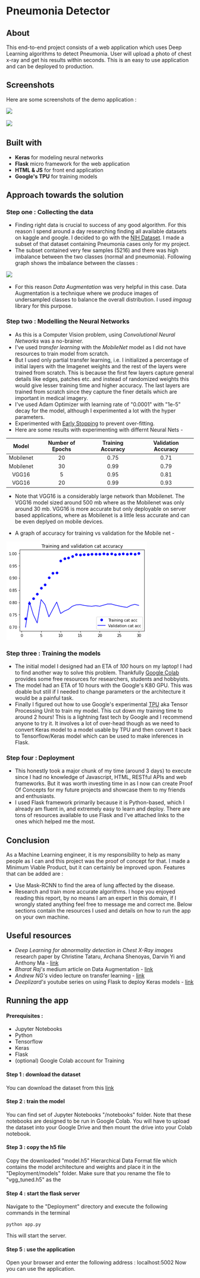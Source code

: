 # Pneumonia Detector

## About

This end-to-end project consists of a web application which uses Deep Learning algorithms to detect Pneumonia. User will upload a photo of chest x-ray and get his results within seconds. This is an easy to use application and can be deployed to production.


## Screenshots

Here are some screenshots of the demo application :

![](images/pneu1.PNG)

![](images/pneu2.PNG)

## Built with

* **Keras** for modeling neural networks
* **Flask** micro framework for the web application
* **HTML & JS** for front end application
* **Google's TPU** for training models

## Approach towards the solution

### Step one : Collecting the data

* Finding right data is crucial to success of any good algorithm. For this reason I spend around a day researching finding all available datasets on kaggle and google. I decided to go with the [NIH Dataset](https://www.kaggle.com/nih-chest-xrays). I made a subset of that dataset containing Pneumonia cases only for my project.
* The subset contained very few samples (5216) and there was high imbalance between the two classes (normal and pneumonia). Following graph shows the imbalance between the classes :

![](images/eda.png)

* For this reason *Data Augmentation* was very helpful in this case. Data Augmentation is a technique where we produce images of undersampled classes to balance the overall distribution. I used *imgaug* library for this purpose.


### Step two : Modelling the Neural Networks

* As this is a Computer Vision problem, using *Convolutional Neural Networks* was a no-brainer.
* I've used *transfer learning* with the *MobileNet* model as I did not have resources to train model from scratch.
* But I used only partial transfer learning, i.e. I initialized a percentage of initial layers with the Imagenet weights and the rest of the layers were trained from scratch. This is because the first few layers capture general details like edges, patches etc. and instead of randomized weights this would give lesser training time and higher accuracy. The last layers are trained from scratch since they capture the finer details which are important in medical imagery.
* I've used Adam Optimizer with learning rate of "0.0001" with "1e-5" decay for the model, although I experimented a lot with the hyper parameters.
* Experimented with [Early Stopping](https://en.wikipedia.org/wiki/Early_stopping) to prevent over-fitting.
* Here are some results with experimenting with differnt Neural Nets -

| Model | Number of Epochs | Training Accuracy | Validation Accuracy |
| :---: | :---: | :---: | :---: |
| Mobilenet | 20 | 0.75 | 0.71 |
| Mobilenet | 30 | 0.99 | 0.79 |
| VGG16 | 5 | 0.95 | 0.81 |
| VGG16 | 20 | 0.99 | 0.93 |

* Note that VGG16 is a considerably large network than Mobilenet. The VGG16 model sized around 500 mb where as the Mobilenet was only around 30 mb. VGG16 is more accurate but only deployable on server based applications, where as Mobilenet is a little less accurate and can be even deplyed on mobile devices.

* A graph of accuracy for training vs validation for the Mobile net -

![](images/training_and_validation_accuracy.png)

### Step three : Training the models

* The initial model I designed had an ETA of *100* hours on my laptop! I had to find another way to solve this problem. Thankfully [Google Colab](https://colab.research.google.com/) provides some free resources for researchers, students and hobbyists.
* The model had an ETA of 10 hours with the Google's K80 GPU. This was doable but still if I needed to change parameters or the architecture it would be a painful task.
* Finally I figured out how to use Google's experimental [TPU](https://cloud.google.com/tpu/) aka Tensor Processing Unit to train my model. This cut down my training time to around 2 hours! This is a lightning fast tech by Google and I recommend anyone to try it. It involves a lot of over-head though as we need to convert Keras model to a model usable by TPU and then convert it back to Tensorflow/Keras model which can be used to make inferences in Flask.

### Step four : Deployment

* This honestly took a major chunk of my time (around 3 days) to execute since I had no knowledge of Javascript, HTML, RESTful APIs and web frameworks. But it was worth investing time in as I now can create Proof Of Concepts for my future projects and showcase them to my friends and enthusiasts.
* I used Flask framework primarily because it is Python-based, which I already am fluent in, and extremely easy to learn and deploy. There are tons of resources available to use Flask and I've attached links to the ones which helped me the most.

## Conclusion

As a Machine Learning engineer, it is my responsibility to help as many people as I can and this project was the proof of concept for that. I made a Minimum Viable Product, but it can certainly be improved upon. Features that can be added are :
* Use Mask-RCNN to find the area of lung affected by the disease.
* Research and train more accurate algorithms.
I hope you enjoyed reading this report, by no means I am an expert in this domain, if I wrongly stated anything feel free to message me and correct me. Below sections contain the resources I used and details on how to run the app on your own machine.

## Useful resources

* *Deep Learning for abnormality detection in Chest X-Ray images* research paper by Christine Tataru, Archana Shenoyas, Darvin Yi and Anthony Ma - [link](http://cs231n.stanford.edu/reports/2017/pdfs/527.pdf)
* *Bharat Raj's* medium article on Data Augmentation - [link](https://medium.com/nanonets/how-to-use-deep-learning-when-you-have-limited-data-part-2-data-augmentation-c26971dc8ced)
* *Andrew NG's* video lecture on transfer learning - [link](https://www.youtube.com/watch?v=yofjFQddwHE)
* *Deeplizard's* youtube series on using Flask to deploy Keras models - [link](https://www.youtube.com/watch?v=SI1hVGvbbZ4)

## Running the app

#### Prerequisites :
* Jupyter Notebooks
* Python
* Tensorflow
* Keras
* Flask
* (optional) Google Colab account for Training

#### Step 1 : download the dataset
You can download the dataset from this [link](https://www.kaggle.com/paultimothymooney/chest-xray-pneumonia)

#### Step 2 : train the model
You can find set of Jupyter Notebooks "/notebooks" folder. Note that these notebooks are designed to be run in Google Colab. You will have to upload the dataset into your Google Drive and then mount the drive into your Colab notebook.

#### Step 3 : copy the h5 file
Copy the downloaded "model.h5" Hierarchical Data Format file which contains the model architecture and weights and place it in the "Deployment/models" folder. Make sure that you rename the file to "vgg_tuned.h5" as the 

#### Step 4 : start the flask server
Navigate to the "Deployment" directory and execute the following commands in the terminal
```
python app.py
```
This will start the server.

#### Step 5 : use the application
Open your browser and enter the following address : localhost:5002
Now you can use the application.
